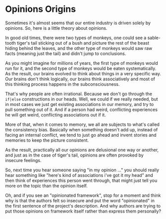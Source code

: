 # Opinions Origins

Sometimes it's almost seems that our entire industry is driven solely by opinions. So, here is a little theory about opinions.

In good old times, there were two types of monkeys, one could see a sable-tooth tiger's tail sticking out of a bush and picture the rest of the beast hiding behind the leaves, and the other type of monkeys would saw raw facts (meaning just the tail) and didn't jump to conclusions.

As you might imagine for millions of years, the first type of monkeys would run for it, and the second type of monkeys would be eaten systematically. As the result, our brains evolved to think about things in a very specific way. Our brains don't think logically, our brains think associatively and most of this thinking process happens in the subconsciousness.

That's why people are often irrational. Because we don't go through the `if|else` constructions in our heads. Well, we could if we really needed, but in most cases we just get existing associations in our memory, and try to pull something out of it. And if a person had weird, conflicting experiences he will get weird, conflicting associations out if it.

More of that, when it comes to memory, we all are subjects to what's called the consistency bias. Basically when something doesn't add up, instead of facing an internal conflict, we tend to just go ahead and invent stories and memories to keep the picture consistent.

As the result, practically all our opinions are delusional one way or another, and just as in the case of tiger's tail, opinions are often provoked by insecure feelings.

So, next time you hear someone saying "in my opinion ..." you should really hear something like "here's kind of associations i've got it my head" and then think of experiences this person went through, that might just tell you more on the topic than the opinion itself.

Oh, and if you see an "opinionated framework", stop for a moment and think why is that the authors felt so insecure and put the word "opinionated" in the first sentence of the project's description. And why authors are trying to put those opinions on framework itself rather than express them personally?